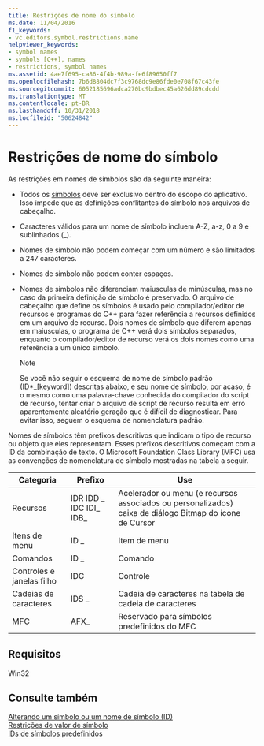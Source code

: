 ```yaml
---
title: Restrições de nome do símbolo
ms.date: 11/04/2016
f1_keywords:
- vc.editors.symbol.restrictions.name
helpviewer_keywords:
- symbol names
- symbols [C++], names
- restrictions, symbol names
ms.assetid: 4ae7f695-ca86-4f4b-989a-fe6f89650ff7
ms.openlocfilehash: 7b6d8804dc7f3c9768dc9e86fde0e708f67c43fe
ms.sourcegitcommit: 6052185696adca270bc9bdbec45a626dd89cdcdd
ms.translationtype: MT
ms.contentlocale: pt-BR
ms.lasthandoff: 10/31/2018
ms.locfileid: "50624842"
---
```

# <a name="symbol-name-restrictions"></a>Restrições de nome do símbolo

As restrições em nomes de símbolos são da seguinte maneira:

- Todos os [símbolos](../windows/symbols-resource-identifiers.md) deve ser exclusivo dentro do escopo do aplicativo. Isso impede que as definições conflitantes do símbolo nos arquivos de cabeçalho.

- Caracteres válidos para um nome de símbolo incluem A-Z, a-z, 0 a 9 e sublinhados (_).

- Nomes de símbolo não podem começar com um número e são limitados a 247 caracteres.

- Nomes de símbolo não podem conter espaços.

- Nomes de símbolos não diferenciam maiusculas de minúsculas, mas no caso da primeira definição de símbolo é preservado. O arquivo de cabeçalho que define os símbolos é usado pelo compilador/editor de recursos e programas do C++ para fazer referência a recursos definidos em um arquivo de recurso. Dois nomes de símbolo que diferem apenas em maiusculas, o programa de C++ verá dois símbolos separados, enquanto o compilador/editor de recurso verá os dois nomes como uma referência a um único símbolo.

   > [!NOTE]
   > Se você não seguir o esquema de nome de símbolo padrão (ID*_[keyword]) descritas abaixo, e seu nome de símbolo, por acaso, é o mesmo como uma palavra-chave conhecida do compilador do script de recurso, tentar criar o arquivo de script de recurso resulta em erro aparentemente aleatório geração que é difícil de diagnosticar. Para evitar isso, seguem o esquema de nomenclatura padrão.

Nomes de símbolos têm prefixos descritivos que indicam o tipo de recurso ou objeto que eles representam. Esses prefixos descritivos começam com a ID da combinação de texto. O Microsoft Foundation Class Library (MFC) usa as convenções de nomenclatura de símbolo mostradas na tabela a seguir.

|Categoria|Prefixo|Use|
|--------------|------------|---------|
|Recursos|IDR IDD _ IDC IDI_ IDB_|Acelerador ou menu (e recursos associados ou personalizados) caixa de diálogo Bitmap do ícone de Cursor|
|Itens de menu|ID _|Item de menu|
|Comandos|ID _|Comando|
|Controles e janelas filho|IDC|Controle|
|Cadeias de caracteres|IDS _|Cadeia de caracteres na tabela de cadeia de caracteres|
|MFC|AFX_|Reservado para símbolos predefinidos do MFC|

## <a name="requirements"></a>Requisitos

Win32

## <a name="see-also"></a>Consulte também

[Alterando um símbolo ou um nome de símbolo (ID)](../windows/changing-a-symbol-or-symbol-name-id.md)<br/>
[Restrições de valor de símbolo](../windows/symbol-value-restrictions.md)<br/>
[IDs de símbolos predefinidos](../windows/predefined-symbol-ids.md)